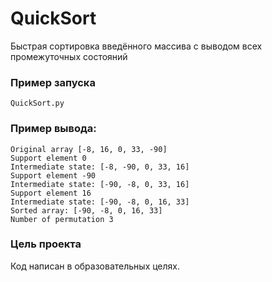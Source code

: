 # QuickSort

Быстрая сортировка введённого массива с выводом всех промежуточных состояний

### Пример запуска

```
QuickSort.py
```
### Пример вывода:
```
Original array [-8, 16, 0, 33, -90]
Support element 0
Intermediate state: [-8, -90, 0, 33, 16]
Support element -90
Intermediate state: [-90, -8, 0, 33, 16]
Support element 16
Intermediate state: [-90, -8, 0, 16, 33]
Sorted array: [-90, -8, 0, 16, 33]
Number of permutation 3
```
### Цель проекта

Код написан в образовательных целях.
